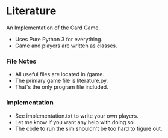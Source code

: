 Literature
=============
An Implementation of the Card Game.

- Uses Pure Python 3 for everything.
- Game and players are written as classes.

### File Notes
- All useful files are located in /game.
- The primary game file is literature.py.
- That's the only program file included.

### Implementation
- See implementation.txt to write your own players.
- Let me know if you want any help with doing so.
- The code to run the sim shouldn't be too hard to figure out.